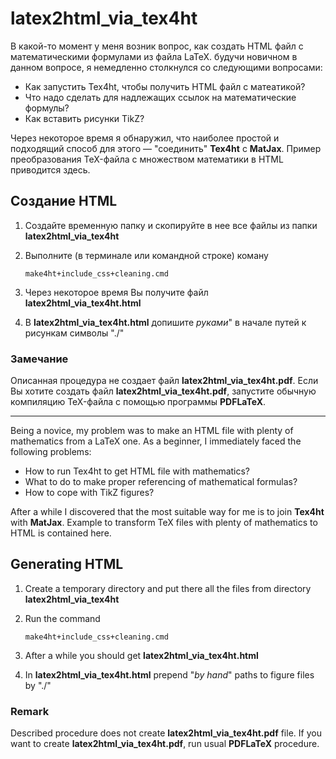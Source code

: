 # latex2html_via_tex4ht

В какой-то момент у меня возник вопрос, как создать HTML файл с математическими формулами из файла  LaTeX. будучи новичном в данном вопросе, я немедленно столкнулся со следующими вопросами:

* Как запустить Tex4ht, чтобы получить HTML файл с матеатикой?
* Что надо сделать для надлежащих ссылок на математические формулы?
* Как вставить рисунки TikZ?

Через некоторое время я обнаружил, что наиболее простой и подходящий способ для этого &mdash; "соединить" 
**Tex4ht** c **MatJax**. Пример преобразования TeX-файла с множеством математики в HTML приводится здесь.

## Создание HTML

1. Создайте временную папку и скопируйте в нее все файлы из папки **latex2html_via_tex4ht**

2. Выполните (в терминале или командной строке) коману

   ```shell
   make4ht+include_css+cleaning.cmd
   ```

3. Через некоторое время Вы получите файл **latex2html_via_tex4ht.html**

4. В **latex2html_via_tex4ht.html** допишите *руками*" в начале путей к рисункам символы "./"

### Замечание

Описанная процедура не создает файл **latex2html_via_tex4ht.pdf**. Если Вы хотите создать файл **latex2html_via_tex4ht.pdf**, запустите обычную компиляцию TeX-файла с помощью программы **PDFLaTeX**.



---



Being a novice, my problem was to make an HTML file with plenty of mathematics from a LaTeX one. As a beginner, I immediately faced the following problems:

* How to run Tex4ht to get HTML file with mathematics?
* What to do to make proper referencing of mathematical formulas?
* How to cope with TikZ figures?

After a while I discovered that the most suitable way for me is to join
**Tex4ht** with **MatJax**. Example to transform TeX files with plenty of mathematics to HTML is contained here.

## Generating HTML

1. Create a temporary directory and put there all the files from directory **latex2html_via_tex4ht**
2. Run the command

    ```shell
    make4ht+include_css+cleaning.cmd
    ```

3. After a while you should get **latex2html_via_tex4ht.html**
4. In **latex2html_via_tex4ht.html** prepend "*by hand*" paths to figure files by "./"

### Remark

Described procedure does not create **latex2html_via_tex4ht.pdf** file. If you want to create **latex2html_via_tex4ht.pdf**, run usual **PDFLaTeX** procedure.
